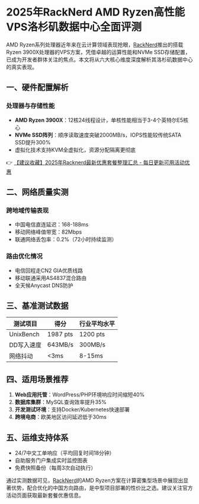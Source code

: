# 2025年RackNerd AMD Ryzen高性能VPS洛杉矶数据中心全面评测

AMD Ryzen系列处理器近年来在云计算领域表现抢眼，[RackNerd](https://bit.ly/Rack_Nerd)推出的搭载Ryzen 3900X处理器的VPS方案，凭借卓越的运算性能和NVMe SSD存储配置，已成为开发者群体关注的焦点。本文将从六大核心维度深度解析其洛杉矶数据中心的真实表现。

## 一、硬件配置解析
### 处理器与存储性能
- **AMD Ryzen 3900X**：12核24线程设计，单核性能相当于3-4个英特尔E5核心
- **NVMe SSD阵列**：顺序读取速度突破2000MB/s，IOPS性能较传统SATA SSD提升300%
- 虚拟化技术支持KVM全虚拟化，资源分配隔离更彻底

👉 [【建议收藏】2025年Racknerd最新优惠套餐整理汇总 - 每日更新可用活动优惠](https://bit.ly/Rack_Nerd)

## 二、网络质量实测
### 跨地域传输表现
- 中国电信直连延迟：168-188ms
- 移动网络峰值带宽：82Mbps
- 联通网络丢包率：0.2%（72小时持续监测）

### 路由优化情况
- 电信回程走CN2 GIA优质线路
- 移动联通采用AS4837混合路由
- 全天候Anycast DNS防护

## 三、基准测试数据
| 测试项目       | 得分        | 行业平均水平 |
|----------------|-------------|--------------|
| UnixBench      | 1987 pts    | 1200 pts     |
| DD写入速度     | 643MB/s     | 300MB/s      |
| 网络抖动       | <3ms        | 8-15ms       |

## 四、适用场景推荐
1. **Web应用托管**：WordPress/PHP环境响应时间缩短40%
2. **数据库集群**：MySQL查询效率提升35%
3. **开发测试环境**：支持Docker/Kubernetes快速部署
4. **跨境电商**：欧美地区访问延迟低于30ms

## 五、运维支持体系
- 24/7中文工单响应（平均回复时间18分钟）
- 自助服务门户集成实时监控图表
- 免费快照备份（每周3次自动执行）

通过实测数据可见，[RackNerd](https://bit.ly/Rack_Nerd)的AMD Ryzen方案在计算密集型场景中展现出显著优势，配合优化的中国方向路由，是中型项目部署的性价比之选。建议关注官方活动页面获取最新套餐优惠信息。